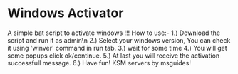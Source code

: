 # Windows Activator
A simple bat script to activate windows !!!
How to use:-
1.) Download the script and run it as admin\n
2.) Select your windows version, You can check it using 'winver' command in run tab.
3.) wait for some time
4.) You will get some popups click ok/continue.
5.) At last you will receive the activation successfull message.
6.) Have fun!
KSM servers by msguides!

